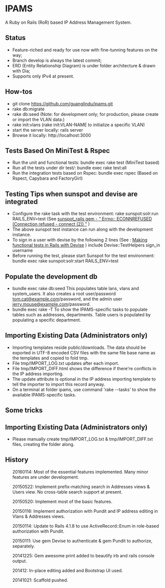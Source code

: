 IPAMS
=============

A Ruby on Rails (RoR) based IP Address Management System.

Status
------
* Feature-riched and ready for use now with fine-tunning features on the way;
* Branch develop is always the latest commit;
* ERD (Entity Relationship Diagram) is under folder architecture & drawn with Dia;
* Supports only IPv4 at present.
 
How-tos
------
* git clone https://github.com/guanglindu/ipams.git
* rake db:migrate
* rake db:seed (Note: for development only; for production, please create or import the VLAN data.)
* rake init:vlans (rake init:VLAN-NAME to initialize a specific VLAN)
* start the server locally: rails server
* Browse it locally: http://localhost:3000

Tests Based On MiniTest & Rspec
------
* Run the unit and functional tests: bundle exec rake test (MiniTest based)
* Run all the tests under dir test/: bundle exec rake test:all
* Run the integration tests based on Rspec: bundle exec rspec (Based on Rspect, Capybara and FactoryGirl)

Testing Tips when sunspot and devise are integrated
------
* Configure the rake task with the test environment: rake sunspot:solr:run RAILS_ENV=test (See [sunspot_rails gem - “ Errno:: ECONNREFUSED (Connection refused - connect (2)) ”](http://stackoverflow.com/questions/7687343/sunspot-rails-gem-errno-econnrefused-connection-refused-connect-2) )
* The above sunspot test instance can run along with the development instance.
* To sign in a user with devise by the following 2 lines (See : [Making functional tests in Rails with Devise](http://stackoverflow.com/questions/3187287/making-functional-tests-in-rails-with-devise) )
   include Devise::TestHelpers
   sign_in username
* Before running the test, please start Sunspot for the test environment:
bundle exec rake sunspot:solr:start RAILS_ENV=test

Populate the development db
------
* bundle exec rake db:seed
This populates table lans, vlans and system_users. It also creates a root user/password tom.cat@example.com/password, and the admin user jerry.mouse@example.com/password.
* bundle exec rake -T
To show the IPAMS-specific tasks to populate tables such as addresses, departments. Table users is populated by populating a specific department.

Importing Existing Data (Administrators only)
------
* Importing templates reside public/downloads. The data should be exported in UTF-8 encoded CSV files with the same file base name as the templates and copied to fold tmp.
* File tmp/IMPORT_LOG.txt updates after each import.
* File tmp/IMPORT_DIFF.html shows the difference if there're conflicts in the IP address importing.
* The update attribute is optional in the IP address importing template to tell the importer to import this record anyway.
* On a terminal at folder ipams, use command 'rake --tasks' to show the available IPAMS-specific tasks.

Some tricks
------
Importing Existing Data (Administrators only)
------
* Please manually create tmp/IMPORT_LOG.txt & tmp/IMPORT_DIFF.txt files, creating the folder along.

History
------
<ol>20160114: Most of the essential features implemented. Many minor features are under development.</ol>
<ol>20150522: Implement prefix-matching search in Addresses views & Users view. No cross-table search support at present.</ol>
<ol>20150520: Implement most of the basic features.</ol>
<ol>20150116: Implement authorization with Pundit and IP address editing in Vlans & Addresses views.</ol>
<ol>20150114: Update to Rails 4.1.8 to use ActiveRecord::Enum in role-based authorization with Pundit.</ol>
<ol>20150111: Use gem Devise to authenticate & gem Pundit to authorize, separately.</ol>
<ol>20141225: Gem awesome print added to beautify irb and rails console output.</ol>
<ol>201412: In-place editing added and Bootstrap UI used.</ol>
<ol>20141021: Scaffold pushed.</ol>
